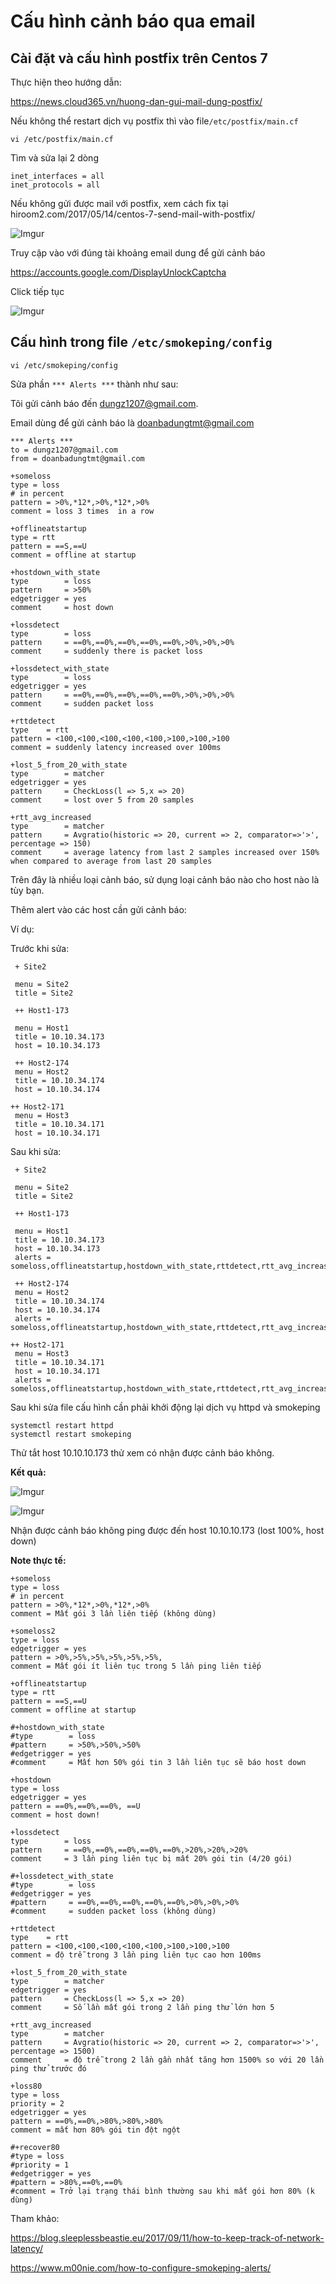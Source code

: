 # Cấu hình cảnh báo qua email

## Cài đặt và cấu hình postfix trên Centos 7

Thực hiện theo hướng dẫn:

https://news.cloud365.vn/huong-dan-gui-mail-dung-postfix/

Nếu không thể restart dịch vụ postfix thì vào file`/etc/postfix/main.cf`

    vi /etc/postfix/main.cf

Tìm và sửa lại 2 dòng

    inet_interfaces = all
    inet_protocols = all

Nếu không gửi được mail với postfix, xem cách fix tại hiroom2.com/2017/05/14/centos-7-send-mail-with-postfix/

![Imgur](https://i.imgur.com/SG0cT47.png)

Truy cập vào với đúng tài khoảng email dung để gửi cảnh báo

https://accounts.google.com/DisplayUnlockCaptcha

Click tiếp tục

![Imgur](https://i.imgur.com/vlVT6At.png)

## Cấu hình trong file `/etc/smokeping/config`

    vi /etc/smokeping/config

Sửa phần `*** Alerts ***` thành như sau:

Tôi gửi cảnh báo đến dungz1207@gmail.com.

Email dùng để gửi cảnh báo là doanbadungtmt@gmail.com

```
*** Alerts ***
to = dungz1207@gmail.com
from = doanbadungtmt@gmail.com

+someloss
type = loss
# in percent
pattern = >0%,*12*,>0%,*12*,>0%
comment = loss 3 times  in a row

+offlineatstartup
type = rtt
pattern = ==S,==U
comment = offline at startup

+hostdown_with_state
type        = loss
pattern     = >50%
edgetrigger = yes
comment     = host down

+lossdetect
type        = loss
pattern     = ==0%,==0%,==0%,==0%,==0%,>0%,>0%,>0%
comment     = suddenly there is packet loss

+lossdetect_with_state
type        = loss
edgetrigger = yes
pattern     = ==0%,==0%,==0%,==0%,==0%,>0%,>0%,>0%
comment     = sudden packet loss

+rttdetect
type    = rtt
pattern = <100,<100,<100,<100,<100,>100,>100,>100
comment = suddenly latency increased over 100ms

+lost_5_from_20_with_state
type        = matcher
edgetrigger = yes
pattern     = CheckLoss(l => 5,x => 20)
comment     = lost over 5 from 20 samples

+rtt_avg_increased
type        = matcher
pattern     = Avgratio(historic => 20, current => 2, comparator=>'>', percentage => 150)
comment     = average latency from last 2 samples increased over 150% when compared to average from last 20 samples
```

Trên đây là nhiều loại cảnh báo, sử dụng loại cảnh báo nào cho host nào là tùy bạn.

Thêm alert vào các host cần gửi cảnh báo:

Ví dụ:

Trước khi sửa:

```
 + Site2

 menu = Site2
 title = Site2

 ++ Host1-173

 menu = Host1
 title = 10.10.34.173
 host = 10.10.34.173

 ++ Host2-174
 menu = Host2
 title = 10.10.34.174
 host = 10.10.34.174

++ Host2-171
 menu = Host3
 title = 10.10.34.171
 host = 10.10.34.171
```

Sau khi sửa:

```
 + Site2

 menu = Site2
 title = Site2

 ++ Host1-173

 menu = Host1
 title = 10.10.34.173
 host = 10.10.34.173
 alerts = someloss,offlineatstartup,hostdown_with_state,rttdetect,rtt_avg_increased,lossdetect

 ++ Host2-174
 menu = Host2
 title = 10.10.34.174
 host = 10.10.34.174
 alerts = someloss,offlineatstartup,hostdown_with_state,rttdetect,rtt_avg_increased,lossdetect

++ Host2-171
 menu = Host3
 title = 10.10.34.171
 host = 10.10.34.171
 alerts = someloss,offlineatstartup,hostdown_with_state,rttdetect,rtt_avg_increased,lossdetect
```

Sau khi sửa file cấu hình cần phải khởi động lại dịch vụ httpd và smokeping

    systemctl restart httpd
    systemctl restart smokeping

Thử tắt host 10.10.10.173 thử xem có nhận được cảnh báo không.

**Kết quả:**

![Imgur](https://i.imgur.com/5xPLhSF.png)

![Imgur](https://i.imgur.com/gJ0o0cU.png)

Nhận được cảnh báo không ping được đến host 10.10.10.173 (lost 100%, host down)

**Note thực tế:**

```
+someloss
type = loss
# in percent
pattern = >0%,*12*,>0%,*12*,>0%
comment = Mất gói 3 lần liên tiếp (không dùng)

+someloss2
type = loss
edgetrigger = yes
pattern = >0%,>5%,>5%,>5%,>5%,>5%,
comment = Mất gói ít liên tục trong 5 lần ping liên tiếp

+offlineatstartup
type = rtt
pattern = ==S,==U
comment = offline at startup

#+hostdown_with_state
#type        = loss
#pattern     = >50%,>50%,>50%
#edgetrigger = yes
#comment     = Mất hơn 50% gói tin 3 lần liên tục sẽ báo host down

+hostdown
type = loss
edgetrigger = yes
pattern = ==0%,==0%,==0%, ==U
comment = host down!

+lossdetect
type        = loss
pattern     = ==0%,==0%,==0%,==0%,==0%,>20%,>20%,>20%
comment     = 3 lần ping liên tục bị mất 20% gói tin (4/20 gói)

#+lossdetect_with_state
#type        = loss
#edgetrigger = yes
#pattern     = ==0%,==0%,==0%,==0%,==0%,>0%,>0%,>0%
#comment     = sudden packet loss (không dùng)

+rttdetect
type    = rtt
pattern = <100,<100,<100,<100,<100,>100,>100,>100
comment = độ trễ trong 3 lần ping liên tục cao hơn 100ms

+lost_5_from_20_with_state
type        = matcher
edgetrigger = yes
pattern     = CheckLoss(l => 5,x => 20)
comment     = Số lần mất gói trong 2 lần ping thử lớn hơn 5

+rtt_avg_increased
type        = matcher
pattern     = Avgratio(historic => 20, current => 2, comparator=>'>', percentage => 1500)
comment     = độ trễ trong 2 lần gần nhất tăng hơn 1500% so với 20 lần ping thử trước đó

+loss80
type = loss
priority = 2
edgetrigger = yes
pattern = ==0%,==0%,>80%,>80%,>80%
comment = mất hơn 80% gói tin đột ngột 

#+recover80
#type = loss
#priority = 1
#edgetrigger = yes
#pattern = >80%,==0%,==0%
#comment = Trở lại trạng thái bình thường sau khi mất gói hơn 80% (k dùng)
```

Tham khảo: 

https://blog.sleeplessbeastie.eu/2017/09/11/how-to-keep-track-of-network-latency/

https://www.m00nie.com/how-to-configure-smokeping-alerts/